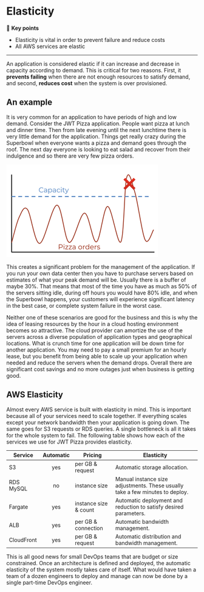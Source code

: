 # Elasticity

🔑 **Key points**

- Elasticity is vital in order to prevent failure and reduce costs
- All AWS services are elastic

---

An application is considered elastic if it can increase and decrease in capacity according to demand. This is critical for two reasons. First, it **prevents failing** when there are not enough resources to satisfy demand, and second, **reduces cost** when the system is over provisioned.

## An example

It is very common for an application to have periods of high and low demand. Consider the JWT Pizza application. People want pizza at lunch and dinner time. Then from late evening until the next lunchtime there is very little demand for the application. Things get really crazy during the Superbowl when everyone wants a pizza and demand goes through the roof. The next day everyone is looking to eat salad and recover from their indulgence and so there are very few pizza orders.

![Pizza orders](pizzaOrders.png)

This creates a significant problem for the management of the application. If you run your own data center then you have to purchase servers based on estimates of what your peak demand will be. Usually there is a buffer of maybe 30%. That means that most of the time you have as much as 50% of the servers sitting idle, during off hours you would have 80% idle, and when the Superbowl happens, your customers will experience significant latency in the best case, or complete system failure in the worst case.

Neither one of these scenarios are good for the business and this is why the idea of leasing resources by the hour in a cloud hosting environment becomes so attractive. The cloud provider can amortize the use of the servers across a diverse population of application types and geographical locations. What is crunch time for one application will be down time for another application. You may need to pay a small premium for an hourly lease, but you benefit from being able to scale up your application when needed and reduce the servers when the demand drops. Overall there are significant cost savings and no more outages just when business is getting good.

## AWS Elasticity

Almost every AWS service is built with elasticity in mind. This is important because all of your services need to scale together. If everything scales except your network bandwidth then your application is going down. The same goes for S3 requests or RDS queries. A single bottleneck is all it takes for the whole system to fail. The following table shows how each of the services we use for JWT Pizza provides elasticity.

| Service    | Automatic | Pricing               | Elasticity                                                                    |
| ---------- | :-------: | --------------------- | ----------------------------------------------------------------------------- |
| S3         |    yes    | per GB & request      | Automatic storage allocation.                                                 |
| RDS MySQL  |    no     | instance size         | Manual instance size adjustments. These usually take a few minutes to deploy. |
| Fargate    |    yes    | instance size & count | Automatic deployment and reduction to satisfy desired parameters.             |
| ALB        |    yes    | per GB & connection   | Automatic bandwidth management.                                               |
| CloudFront |    yes    | per GB & request      | Automatic distribution and bandwidth management.                              |

This is all good news for small DevOps teams that are budget or size constrained. Once an architecture is defined and deployed, the automatic elasticity of the system mostly takes care of itself. What would have taken a team of a dozen engineers to deploy and manage can now be done by a single part-time DevOps engineer.
